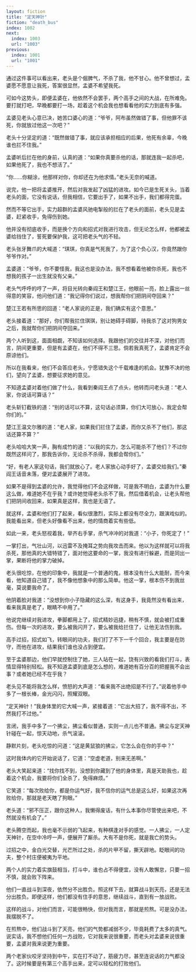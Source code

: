 ```yaml
---
layout: fiction
title: "定天神针"
fiction: "death_bus"
index: 1002
next:
  index: 1003
  url: "1003"
previous:
  index: 1001
  url: "1001"
---
```

通过这件事可以看出来，老头是个倔脾气，不杀了我，他不甘心。他不曾想过，孟婆愿不愿意让我死，答案很显然，孟婆不希望我死。

可如今这势头，即便孟婆在，他依然不会罢手，两个高手之间的大战，在所难免。要打就打吧，早晚都要打一场，趁着这个机会我也想看看他的实力到底有多强。

孟婆见老头心意已决，她苦口婆心的道：“爷爷，阿布虽然做错了事，但他罪不该死，你就放过他这一次吧？”

老头十分坚定的道：“既然做错了事，就应该承担相应的后果，他死有余辜，今晚谁也拦不住我。”

孟婆听后拦在他的身前，认真的道：“如果你真要杀他的话，那就连我一起杀吧，如果他死了，我也不想活了。”

“你……你糊涂，他那样对你，你却还在为他求情。”老头无奈的喊道。

说完，他一把将孟婆推开，然后对我发起了凶猛的进攻。如今已是生死关头，当着老头的面，它没有说话，但我相信，它要出手了，如果不出手，我们都得完蛋。

然而不等它出手，实力超群的孟婆风驰电掣般的拦在了老头的面前，老头见是孟婆，赶紧收手，免得伤到她。

他并没有彻底收手，而是换个方向和招式对我进行攻击，但无论怎么样，他都被孟婆给挡住了，誓死要保护我，这可把老头气的不轻。

老头张牙舞爪的大喊道：“琪琪，你真是气死我了，为了这个负心汉，你竟然跟你爷爷作对。”

孟婆道：“爷爷，你不要怪我，我这也是没办法，我不想看着他被你杀死，我也不想我的孩子一出生就没有父亲。”

老头气呼呼的哼了一声，将目光转向秦阎王和楚江王，他眼前一亮，脸上露出一丝得意的笑容，他问他们道：“我记得你们说过，想我帮你们把阴间夺回来？”

楚江王若有所思的回道：“老人家说的正是，我们确实有这个意思。”

老头接着道：“那好，你们帮我拦住琪琪，别让她碍手碍脚，待我杀了这对狗男女之后，我就帮你们把阴间夺回来。”

两个人听到这，面面相觑，不知该如何选择。我跟他们的交往并不深，对他们而言，阴间更重要，但是有孟婆在，他们不得不三思。倘若我真死了，孟婆肯定不会原谅他们。

所以在我看来，他们不会答应老头，宁愿错失这个千载难逢的机会。犹豫不决的他们，望向了孟婆，想要征求她的意见。

不知道孟婆对着他们做了什么，我看到秦阎王点了点头，他转而问老头道：“老人家，你说话可算话？”

老头斩钉截铁的道：“别的话可以不算，这句话必须算，你们大可放心，我定会帮你们的。”

楚江王温文尔雅的道：“老人家，如果我们拦住了孟婆，而你又杀不了他们，那这话还算不算？”

老头哈哈大笑一声，胸有成竹的道：“以我的实力，怎么可能杀不了他们？不过你既然这样问了，那我告诉你，无论杀不杀得，我都会帮你们。”

“好，有老人家这句话，我们就放心了。老人家放心动手好了，孟婆交给我们。”秦阎王话音未落，便对孟婆展开了进攻。

如果不是得到孟婆的允许，我觉得他们不会这样做，可是我不明白，孟婆为什么要这么做，难道她不在乎我？或许她觉得老头杀不了我，然后借着机会，让老头帮他们把阴间收回来，如果真是这样，我也是无语了。

就这样，孟婆和他们打了起来，看似很激烈，实际上都没有尽全力，跟演戏似的。我能看出来，但老头好像看不出来，他的情商着实有些低。

如此一来，老头怒视着我，举齐右手掌，杀气冲冲的对我道：“小子，你死定了！”

一掌打出，气壮山河，以迅雷不及掩耳之势向我攻击而来。他以为这样就可以将我杀死，那他真的大错特错了，面对他这要命的一掌，我没有进行躲避，而是同出一掌，果断将他的掌力破掉。

老头很吃惊，在他的印象中，我就是一个普通的鬼，根本没有什么大能耐，而今来看，他知道自己错了，我不像他想象中的那么简单。他这一掌，根本伤不到我丝毫，莫说要我命了。

他阴着脸对我道：“没想到你小子隐藏的这么深，有这身手，我竟然没有看出来，看来我真是老了，眼睛不中用了。”

他说完继续对我进攻，拳脚都用上了，招式精妙迅捷，稍有不慎，就会被打成重伤。但每一次的进攻，要么被我闪开了，要么被我给拦住了，让他无法伤到我。

高手过招，招式如飞，转眼间的功夫，我们打了不下一千个回合，我主要是在防守，而他在进攻，结果我们谁也没占到便宜。

至于孟婆那边，他们早就控制住了她，三人站在一起，饶有兴致的看我们打斗，表情显得特别轻松。我不知道孟婆到底是怎么想的，难道她有百分百的把握我不会出事？或者她已经不在乎我？

老头见不能将我怎么样，愤怒的大声道：“看来我不出绝招是不行了。”说着他手中多了一根长棒，金光闪闪，照耀双眼。

“定天神针！”我身体里的它大喊一声，紧接着道：“它出大招了，我不得不出，不然我打不过他。”

言闭，我手中多了一个拂尘，拂尘看似普通，实则一点儿也不普通。拂尘与定天神针碰在一起，惊天动地，杀气滚滚。

静默片刻，老头吃惊的问道：“这是黄鼠狼的拂尘，它怎么会在你的手中？”

这时我体内的它开始说话了，它道：“空虚老道，别来无恙啊。”

老头大笑起来道：“找你找不到，没想到你藏到了他的身体里，真是天助我也，趁着这个机会，我要将你们全杀了，免得麻烦。”

它笑道：“每次败给你，都是你运气好，我不信你的运气总是这么好，如果这次再败给你，那就是老天瞎了狗眼。”

老头道：“邪不压正，跟你这种人，我懒得废话，有什么本事你尽管使出来吧，不然就没有机会了。”

老头腾空而起，我也毫不示弱的飞起来，有种棋逢对手的感觉。一人拂尘，一人定天神针，在空中冷哼一声，便展开了厮杀。大有不是你死，就是我亡的势头。

过招之中，金白光交替，光芒所过之处，杀的片甲不留，撕天辟地。眨眼间的功夫，整个村庄便被夷为平地。

两个人的实力着实旗鼓相当，打斗中，谁也占不得便宜，没有人敢懈怠，只要一招不慎，就会败下阵来。

他们一直战斗到深夜，依然分不出胜负。照这样下去，就算战斗到天亮，还是无法分出胜负。即便这样，他们都没有住手的意思，继续战斗，直到有一放战败。

这样的战斗，对他们而言，可能很畅快，但对我而言，那就是煎熬。可是没办法，我摆脱不了。

在煎熬中，他们战斗到了天亮，他们的气势都减弱不少，毕竟耗费了太多的真气。说实话，我不想他们任何一方战败，它对我来说很重要，而老头对孟婆来说很重要，孟婆对我来说更为重要。

两个老家伙咬牙坚持到中午，实在打不动了，筋疲力尽，甚至连说话的力气都没了。这时候要是有第三个高手出来，定可以轻松的打败他们。